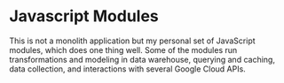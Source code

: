 # Javascript Modules

This is not a monolith application but my personal set of JavaScript modules, which does one thing well. Some of the modules run transformations and modeling in data warehouse, querying and caching, data collection, and interactions with several Google Cloud APIs.
